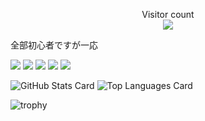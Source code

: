 <div>
  <div class="visitor-counter">
    <p align="center"> 
      Visitor count<br>
      <img src="https://profile-counter.glitch.me/948guppy/count.svg" />
    </p>
  </div>

  <p>全部初心者ですが一応</p>
  <img src="https://img.shields.io/badge/python%20-%2314354C.svg?&style=for-the-badge&logo=python&logoColor=white"/> <img src="https://img.shields.io/badge/javascript%20-%23323330.svg?&style=for-the-badge&logo=javascript&logoColor=%23F7DF1E"/> <img src="https://img.shields.io/badge/heroku%20-%23430098.svg?&style=for-the-badge&logo=heroku&logoColor=white"/> <img src="https://img.shields.io/badge/github%20-%23121011.svg?&style=for-the-badge&logo=github&logoColor=white"/> <img src="https://img.shields.io/badge/markdown-%23000000.svg?&style=for-the-badge&logo=markdown&logoColor=white"/>

  ![GitHub Stats Card](https://github-readme-stats.vercel.app/api?username=948guppy&count_private=true&show_icons=true&theme=merko) ![Top Languages Card](https://github-readme-stats.vercel.app/api/top-langs/?username=948guppy&layout=compact&theme=merko)

  ![trophy](https://github-profile-trophy.vercel.app/?username=948guppy&theme=monokai)
  
</div>
